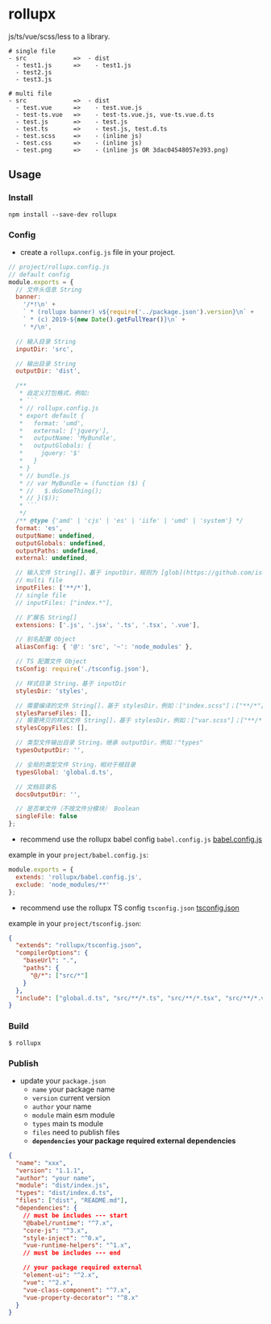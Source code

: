 # rollupx

js/ts/vue/scss/less to a library.

```
# single file
- src             =>  - dist
  - test1.js      =>    - test1.js
  - test2.js
  - test3.js

# multi file
- src             =>  - dist
  - test.vue      =>    - test.vue.js
  - test-ts.vue   =>    - test-ts.vue.js, vue-ts.vue.d.ts
  - test.js       =>    - test.js
  - test.ts       =>    - test.js, test.d.ts
  - test.scss     =>    - (inline js)
  - test.css      =>    - (inline js)
  - test.png      =>    - (inline js OR 3dac04548057e393.png)
```

## Usage

### Install

```
npm install --save-dev rollupx
```

### Config

- create a `rollupx.config.js` file in your project.

````js
// project/rollupx.config.js
// default config
module.exports = {
  // 文件头信息 String
  banner:
    '/*!\n' +
    ` * (rollupx banner) v${require('../package.json').version}\n` +
    ` * (c) 2019-${new Date().getFullYear()}\n` +
    ' */\n',

  // 输入目录 String
  inputDir: 'src',

  // 输出目录 String
  outputDir: 'dist',

  /**
   * 自定义打包格式，例如:
   * ```
   * // rollupx.config.js
   * export default {
   *   format: 'umd',
   *   external: ['jquery'],
   *   outputName: 'MyBundle',
   *   outputGlobals: {
   *     jquery: '$'
   *   }
   * }
   * // bundle.js
   * // var MyBundle = (function ($) {
   * //   $.doSomeThing();
   * // }($));
   * ```
   */
  /** @type {'amd' | 'cjs' | 'es' | 'iife' | 'umd' | 'system'} */
  format: 'es',
  outputName: undefined,
  outputGlobals: undefined,
  outputPaths: undefined,
  external: undefined,

  // 输入文件 String[]，基于 inputDir，规则为 [glob](https://github.com/isaacs/node-glob) 语句
  // multi file
  inputFiles: ['**/*'],
  // single file
  // inputFiles: ["index.*"],

  // 扩展名 String[]
  extensions: ['.js', '.jsx', '.ts', '.tsx', '.vue'],

  // 别名配置 Object
  aliasConfig: { '@': 'src', '~': 'node_modules' },

  // TS 配置文件 Object
  tsConfig: require('./tsconfig.json'),

  // 样式目录 String，基于 inputDir
  stylesDir: 'styles',

  // 需要编译的文件 String[]，基于 stylesDir，例如：["index.scss"]；["**/*"] 为编译所有样式文件。
  stylesParseFiles: [],
  // 需要拷贝的样式文件 String[]，基于 stylesDir，例如：["var.scss"]；["**/*"] 为复制所有样式文件。
  stylesCopyFiles: [],

  // 类型文件输出目录 String，继承 outputDir，例如："types"
  typesOutputDir: '',

  // 全局的类型文件 String，相对于根目录
  typesGlobal: 'global.d.ts',

  // 文档目录名
  docsOutputDir: '',

  // 是否单文件（不按文件分模块） Boolean
  singleFile: false
};
````

- recommend use the rollupx babel config `babel.config.js` [babel.config.js](./babel.config.js)

example in your `project/babel.config.js`:

```js
module.exports = {
  extends: 'rollupx/babel.config.js',
  exclude: 'node_modules/**'
};
```

- recommend use the rollupx TS config `tsconfig.json` [tsconfig.json](./tsconfig.json)

example in your `project/tsconfig.json`:

```json
{
  "extends": "rollupx/tsconfig.json",
  "compilerOptions": {
    "baseUrl": ".",
    "paths": {
      "@/*": ["src/*"]
    }
  },
  "include": ["global.d.ts", "src/**/*.ts", "src/**/*.tsx", "src/**/*.vue"]
}
```

### Build

```shell
$ rollupx
```

### Publish

- update your `package.json`
  - `name` your package name
  - `version` current version
  - `author` your name
  - `module` main esm module
  - `types` main ts module
  - `files` need to publish files
  - **`dependencies` your package required external dependencies**

```json
{
  "name": "xxx",
  "version": "1.1.1",
  "author": "your name",
  "module": "dist/index.js",
  "types": "dist/index.d.ts",
  "files": ["dist", "README.md"],
  "dependencies": {
    // must be includes --- start
    "@babel/runtime": "^7.x",
    "core-js": "^3.x",
    "style-inject": "^0.x",
    "vue-runtime-helpers": "^1.x",
    // must be includes --- end

    // your package required external
    "element-ui": "^2.x",
    "vue": "^2.x",
    "vue-class-component": "^7.x",
    "vue-property-decorator": "^8.x"
  }
}
```
